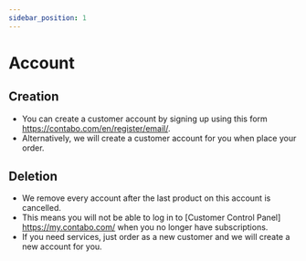```yaml
---
sidebar_position: 1
---
```


# Account
## Creation
* You can create a customer account by signing up using this form <https://contabo.com/en/register/email/>.
* Alternatively, we will create a customer account for you when place your order.
## Deletion
* We remove every account after the last product on this account is cancelled.
* This means you will not be able to log in to [Customer Control Panel] <https://my.contabo.com/> when you no longer have subscriptions.
* If you need services, just order as a new customer and we will create a new account for you.
